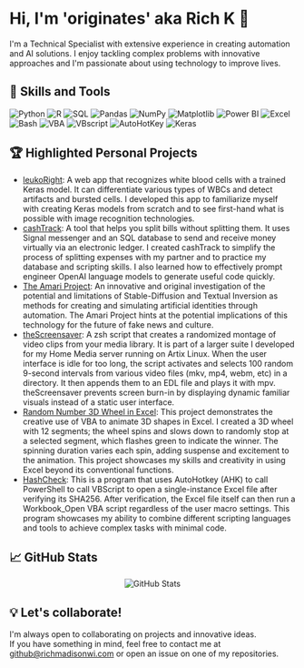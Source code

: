 # Hi, I'm 'originates' aka Rich K 👋

I'm a Technical Specialist with extensive experience in creating automation and AI solutions. I enjoy tackling complex problems with innovative approaches and I'm passionate about using technology to improve lives.

## 🚀 Skills and Tools

![Python](https://img.shields.io/badge/-Python-3776AB?style=flat&logo=python&logoColor=white)
![R](https://img.shields.io/badge/-R-276DC3?style=flat&logo=r&logoColor=white)
![SQL](https://img.shields.io/badge/-SQL-4479A1?style=flat&logo=MySQL&logoColor=white)
![Pandas](https://img.shields.io/badge/-Pandas-150458?style=flat&logo=pandas&logoColor=white)
![NumPy](https://img.shields.io/badge/-NumPy-013243?style=flat&logo=numpy&logoColor=white)
![Matplotlib](https://img.shields.io/badge/-Matplotlib-11557C?style=flat&logo=matplotlib&logoColor=white)
![Power BI](https://img.shields.io/badge/-Power%20BI-F2C811?style=flat&logo=power-bi&logoColor=black)
![Excel](https://img.shields.io/badge/-Excel-217346?style=flat&logo=microsoft-excel&logoColor=white)
![Bash](https://img.shields.io/badge/-Bash-4EAA25?style=flat&logo=GNU%20Bash&logoColor=white)
![VBA](https://img.shields.io/badge/-VBA-00599C?style=flat&logo=Microsoft%20Excel&logoColor=white)
![VBscript](https://img.shields.io/badge/-VBscript-5C2D91?style=flat&logo=Microsoft&logoColor=white)
![AutoHotKey](https://img.shields.io/badge/-AutoHotKey-334455?style=flat&logo=AutoHotkey&logoColor=white)
![Keras](https://img.shields.io/badge/-Keras-D00000?style=flat&logo=Keras&logoColor=white)

 
## 🏆 Highlighted Personal Projects

- [leukoRight](https://github.com/originates/leukoRight): A web app that recognizes white blood cells with a trained Keras model. It can differentiate various types of WBCs and detect artifacts and bursted cells. I developed this app to familiarize myself with creating Keras models from scratch and to see first-hand what is possible with image recognition technologies.
- [cashTrack](https://github.com/originates/cashTrack): A tool that helps you split bills without splitting them. It uses Signal messenger and an SQL database to send and receive money virtually via an electronic ledger. I created cashTrack to simplify the process of splitting expenses with my partner and to practice my database and scripting skills. I also learned how to effectively prompt engineer OpenAI language models to generate useful code quickly.
- [The Amari Project](https://github.com/originates/the-amari-project): An innovative and original investigation of the potential and limitations of Stable-Diffusion and Textual Inversion as methods for creating and simulating artificial identities through automation. The Amari Project hints at the potential implications of this technology for the future of fake news and culture.
- [theScreensaver](https://github.com/originates/theScreensaver): A zsh script that creates a randomized montage of video clips from your media library. It is part of a larger suite I developed for my Home Media server running on Artix Linux. When the user interface is idle for too long, the script activates and selects 100 random 9-second intervals from various video files (mkv, mp4, webm, etc) in a directory. It then appends them to an EDL file and plays it with mpv. theScreensaver prevents screen burn-in by displaying dynamic familiar visuals instead of a static user interface.
- [Random Number 3D Wheel in Excel](https://github.com/originates/theScreensaver): This project demonstrates the creative use of VBA to animate 3D shapes in Excel. I created a 3D wheel with 12 segments; the wheel spins and slows down to randomly stop at a selected segment, which flashes green to indicate the winner. The spinning duration varies each spin, adding suspense and excitement to the animation. This project showcases my skills and creativity in using Excel beyond its conventional functions.
- [HashCheck](https://github.com/originates/HashCheck): This is a program that uses AutoHotkey (AHK) to call PowerShell to call VBScript to open a single-instance Excel file after verifying its SHA256. After verification, the Excel file itself can then run a Workbook_Open VBA script regardless of the user macro settings. This program showcases my ability to combine different scripting languages and tools to achieve complex tasks with minimal code.

## 📈 GitHub Stats

<p align="center"><img src="https://github-readme-stats.vercel.app/api?username=originates" alt="GitHub Stats"></p>

## 💡 Let's collaborate!

I'm always open to collaborating on projects and innovative ideas.<br>
If you have something in mind, feel free to contact me at github@richmadisonwi.com or open an issue on one of my repositories.
